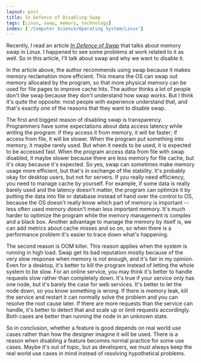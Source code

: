 ```yaml
---
layout: post
title: In Defence of Disabling Swap
tags: [Linux, swap, memory, technology]
index: ['/Computer Science/Operating System/Linux']
---
```


Recently, I read an article [*In Defence of Swap*](https://chrisdown.name/2018/01/02/in-defence-of-swap.html) that talks about memory swap in Linux. I happened to see some problems at work related to it as well. So in this article, I'll talk about swap and why we want to disable it.

In the article above, the author recommends using swap because it makes memory reclamation more efficient. This means the OS can swap out memory allocated by the program, so that more physical memory can be used for file pages to improve cache hits. The author thinks a lot of people don't like swap because they don't understand how swap works. But I think it's quite the opposite: most people with experience understand that, and that's exactly one of the reasons that they want to disable swap.

The first and biggest reason of disabling swap is transparency. Programmers have some expectations about data access latency while writing the program: if they access it from memory, it will be faster; if access from file, it will be slower. When the program put something into memory, it maybe rarely used. But when it needs to be used, it is expected to be accessed fast. When the program access data from file with swap disabled, it maybe slower because there are less memory for file cache, but it's okay because it's expected. So yes, swap can sometimes make memory usage more efficient, but that's in exchange of the stability. It's probably okay for desktop users, but not for servers. If you really need efficiency, you need to manage cache by yourself. For example, if some data is really barely used and the latency doesn't matter, the program can optimize it by putting the data into file or database instead of hand over the control to OS, because the OS doesn't really know which part of memory is important -- less often used memory doesn't mean less important memory. It's much harder to optimize the program while the memory management is complex and a black box. Another advantage to manage the memory by itself is, we can add metrics about cache misses and so on, so when there is a performance problem it's easier to trace down what's happening.

The second reason is OOM killer. This reason applies when the system is running in high load. Swap get its bad reputation mostly because of the very slow response when memory is not enough, and it's fair in my opinion. Even for a desktop, it's better to kill the program instead of letting the whole system to be slow. For an online service, you may think it's better to handle requests slow rather than completely down. It's true if your service only has one node, but it's barely the case for web services. It's better to let the node down, so you know something is wrong. If there is memory leak, kill the service and restart it can normally solve the problem and you can resolve the root cause later. If there are more requests than the service can handle, it's better to detect that and scale up or limit requests accordingly. Both cases are better than running the node in an unknown state.

So in conclusion, whether a feature is good depends on real world use cases rather than how the designer imagine it will be used. There is a reason when disabling a feature becomes normal practice for some use cases. Maybe it's out of topic, but as developers, we must always keep the real world use cases in mind instead of resolving hypothetical problems.
